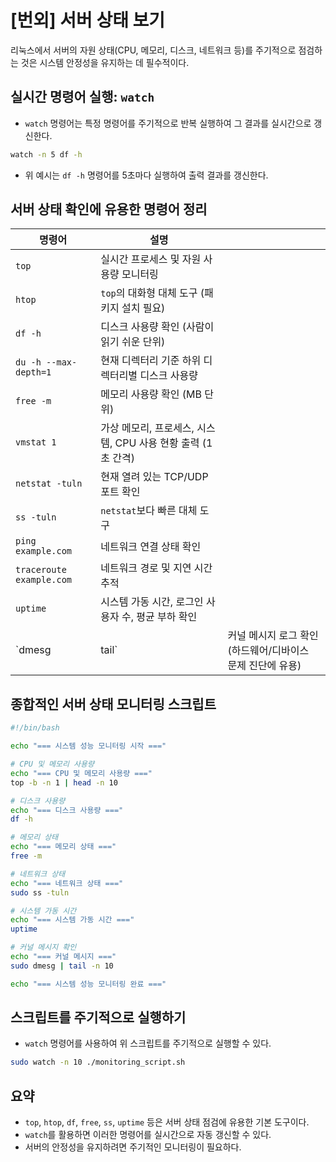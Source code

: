 # [번외] 서버 상태 보기

리눅스에서 서버의 자원 상태(CPU, 메모리, 디스크, 네트워크 등)를 주기적으로 점검하는 것은 시스템 안정성을 유지하는 데 필수적이다.



## 실시간 명령어 실행: `watch`

* `watch` 명령어는 특정 명령어를 주기적으로 반복 실행하여 그 결과를 실시간으로 갱신한다.

```bash
watch -n 5 df -h
```

* 위 예시는 `df -h` 명령어를 5초마다 실행하여 출력 결과를 갱신한다.



## 서버 상태 확인에 유용한 명령어 정리

| 명령어                      | 설명                                      |                                    |
| ------------------------ | --------------------------------------- | ---------------------------------- |
| `top`                    | 실시간 프로세스 및 자원 사용량 모니터링                  |                                    |
| `htop`                   | `top`의 대화형 대체 도구 (패키지 설치 필요)            |                                    |
| `df -h`                  | 디스크 사용량 확인 (사람이 읽기 쉬운 단위)               |                                    |
| `du -h --max-depth=1`    | 현재 디렉터리 기준 하위 디렉터리별 디스크 사용량             |                                    |
| `free -m`                | 메모리 사용량 확인 (MB 단위)                      |                                    |
| `vmstat 1`               | 가상 메모리, 프로세스, 시스템, CPU 사용 현황 출력 (1초 간격) |                                    |
| `netstat -tuln`          | 현재 열려 있는 TCP/UDP 포트 확인                  |                                    |
| `ss -tuln`               | `netstat`보다 빠른 대체 도구                    |                                    |
| `ping example.com`       | 네트워크 연결 상태 확인                           |                                    |
| `traceroute example.com` | 네트워크 경로 및 지연 시간 추적                      |                                    |
| `uptime`                 | 시스템 가동 시간, 로그인 사용자 수, 평균 부하 확인          |                                    |
| \`dmesg                  | tail\`                                  | 커널 메시지 로그 확인 (하드웨어/디바이스 문제 진단에 유용) |



## 종합적인 서버 상태 모니터링 스크립트

```bash
#!/bin/bash

echo "=== 시스템 성능 모니터링 시작 ==="

# CPU 및 메모리 사용량
echo "=== CPU 및 메모리 사용량 ==="
top -b -n 1 | head -n 10

# 디스크 사용량
echo "=== 디스크 사용량 ==="
df -h

# 메모리 상태
echo "=== 메모리 상태 ==="
free -m

# 네트워크 상태
echo "=== 네트워크 상태 ==="
sudo ss -tuln

# 시스템 가동 시간
echo "=== 시스템 가동 시간 ==="
uptime

# 커널 메시지 확인
echo "=== 커널 메시지 ==="
sudo dmesg | tail -n 10

echo "=== 시스템 성능 모니터링 완료 ==="
```



## 스크립트를 주기적으로 실행하기

* `watch` 명령어를 사용하여 위 스크립트를 주기적으로 실행할 수 있다.

```bash
sudo watch -n 10 ./monitoring_script.sh
```



## 요약

* `top`, `htop`, `df`, `free`, `ss`, `uptime` 등은 서버 상태 점검에 유용한 기본 도구이다.
* `watch`를 활용하면 이러한 명령어를 실시간으로 자동 갱신할 수 있다.
* 서버의 안정성을 유지하려면 주기적인 모니터링이 필요하다.